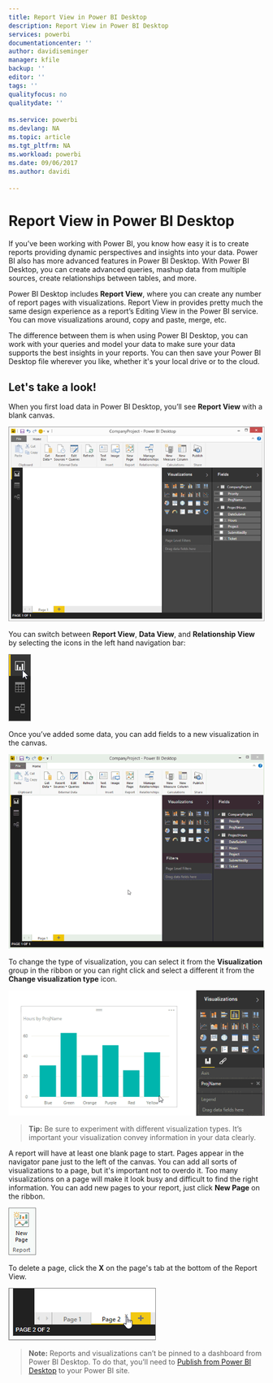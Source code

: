 ```yaml
---
title: Report View in Power BI Desktop
description: Report View in Power BI Desktop
services: powerbi
documentationcenter: ''
author: davidiseminger
manager: kfile
backup: ''
editor: ''
tags: ''
qualityfocus: no
qualitydate: ''

ms.service: powerbi
ms.devlang: NA
ms.topic: article
ms.tgt_pltfrm: NA
ms.workload: powerbi
ms.date: 09/06/2017
ms.author: davidi

---
```

# Report View in Power BI Desktop
If you’ve been working with Power BI, you know how easy it is to create reports providing dynamic perspectives and insights into your data. Power BI also has more advanced features in Power BI Desktop. With Power BI Desktop, you can create advanced queries, mashup data from multiple sources, create relationships between tables, and more.

Power BI Desktop includes **Report View**, where you can create any number of report pages with visualizations. Report View in provides pretty much the same design experience as a report’s Editing View in the Power BI service. You can move visualizations around, copy and paste, merge, etc.

The difference between them is when using Power BI Desktop, you can work with your queries and model your data to make sure your data supports the best insights in your reports. You can then save your Power BI Desktop file wherever you like, whether it's your local drive or to the cloud.

## Let's take a look!
When you first load data in Power BI Desktop, you’ll see **Report View** with a blank canvas.

![](media/desktop-report-view/pbi_reportviewinpbidesigner_reportview.png)

You can switch between **Report View**, **Data View**, and **Relationship View** by selecting the icons in the left hand navigation bar:

![](media/desktop-report-view/pbi_reportviewinpbidesigner_changeview.png)

Once you’ve added some data, you can add fields to a new visualization in the canvas.

![](media/desktop-report-view/pbid_reportview_addvis.gif)

To change the type of visualization, you can select it from the **Visualization** group in the ribbon or you can right click and select a different it from the **Change visualization type** icon.

![](media/desktop-report-view/pbid_reportview_changevis.gif)

> **Tip:** Be sure to experiment with different visualization types. It’s important your visualization convey information in your data clearly.
> 
> 

A report will have at least one blank page to start. Pages appear in the navigator pane just to the left of the canvas. You can add all sorts of visualizations to a page, but it's important not to overdo it. Too many visualizations on a page will make it look busy and difficult to find the right information. You can add new pages to your report, just click **New Page** on the ribbon.

![](media/desktop-report-view/pbidesignerreportviewnewpage.png)

To delete a page, click the **X** on the page's tab at the bottom of the Report View.

![](media/desktop-report-view/pbi_reportviewinpbidesigner_deletepage.png)

> **Note:** Reports and visualizations can’t be pinned to a dashboard from Power BI Desktop. To do that, you’ll need to [Publish from Power BI Desktop](desktop-upload-desktop-files.md) to your  Power BI site.
> 
> 

